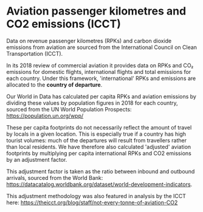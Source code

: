 # Aviation passenger kilometres and CO2 emissions (ICCT)

Data on revenue passenger kilometres (RPKs) and carbon dioxide emissions from aviation are sourced from the International Council on Clean Transportation (ICCT).

In its 2018 review of commercial aviation it provides data on RPKs and CO₂ emissions for domestic flights, international flights and total emissions for each country. Under this framework, 'international' RPKs and emissions are allocated to the <b>country of departure</b>.

Our World in Data has calculated per capita RPKs and aviation emissions by dividing these values by population figures in 2018 for each country, sourced from the UN World Population Prospects: https://population.un.org/wpp/

These per capita footprints do not necessarily reflect the amount of travel by locals in a given location. This is especially true if a country has high tourist volumes: much of the departures will result from travellers rather than local residents. We have therefore also calculated 'adjusted' aviation footprints by multiplying per capita international RPKs and CO2 emissions by an adjustment factor.

This adjustment factor is taken as the ratio between inbound and outbound arrivals, sourced from the World Bank: https://datacatalog.worldbank.org/dataset/world-development-indicators.

This adjustment methodology was also featured in analysis by the ICCT here: https://theicct.org/blog/staff/not-every-tonne-of-aviation-CO2